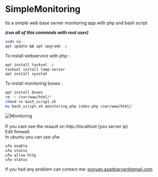 # SimpleMonitoring
Its a simple web base server monitoring app with php and bash script<br />


***(run all of this commnds with root user)*** <br />
```bash
sudo su - 
apt update && apt upgrade -y
```
To install webservice with php :  <br />
```bash
apt install tasksel -y
tasksel install lamp-server
apt install sysstat
```
To install monitoring boxes : <br />
```bash
apt install boxes
rm -r /var/www/html/*
chmod +x bash_script.sh
mv bash_script.sh monitoring.php index.php /var/www/html/
```
![Monitoring](https://user-images.githubusercontent.com/20085529/163727358-adae0daf-89c4-4bd2-ae69-d0be2520f04d.jpg)
<br />
<br />
If you cant see the resault on http://localhost (you server ip)
<br />
Edit firewall: <br />
In ubuntu you can use ufw <br />
```bash
ufw enable
ufw status
ufw allow http
ufw status
```
If you had any problem can contact me: pooyan.azadparvar@gmail.com
